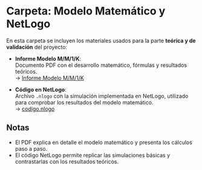 #  Carpeta: Modelo Matemático y NetLogo

En esta carpeta se incluyen los materiales usados para la parte **teórica y de validación** del proyecto:

-  **Informe Modelo M/M/1/K**:  
  Documento PDF con el desarrollo matemático, fórmulas y resultados teóricos.  
  → [Informe Modelo M/M/1/K](InformeModelo.pdf)


-  **Código en NetLogo**:  
  Archivo `.nlogo` con la simulación implementada en NetLogo, utilizado para comprobar los resultados del modelo matemático.  
  → [codigo.nlogo](codigo.nlogo)

## Notas
- El PDF explica en detalle el modelo matemático y presenta los cálculos paso a paso.  
- El código NetLogo permite replicar las simulaciones básicas y contrastarlas con los resultados teóricos.  


